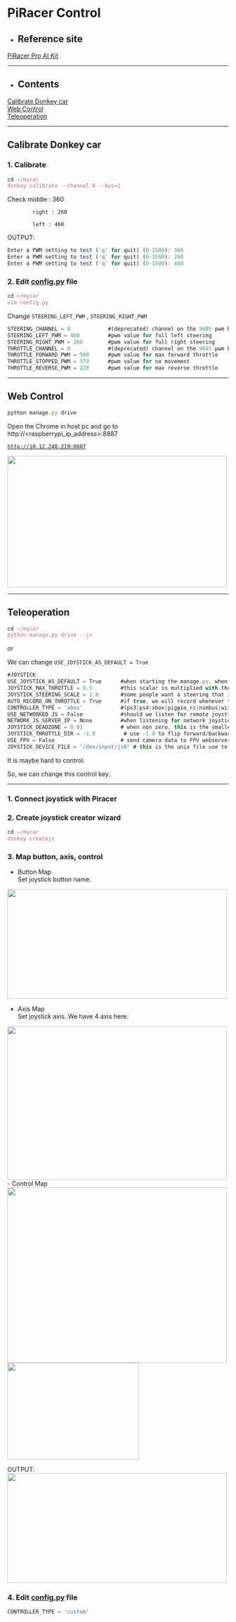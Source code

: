 # PiRacer Control

- ## Reference site
[PiRacer Pro AI Kit](https://www.waveshare.com/wiki/PiRacer_Pro_AI_Kit)   
- - -
- ## Contents
[Calibrate Donkey car](#calibrate-donkey-car)   
[Web Control](#web-control)   
[Teleoperation](#teleoperation)

- - -
## Calibrate Donkey car
### 1. Calibrate

```jsx
cd ~/mycar
donkey calibrate --channel 0 --bus=1
```

Check middle : 360

            right : 260

            left : 460

OUTPUT:

```jsx
Enter a PWM setting to test ('q' for quit) (0-1500): 360
Enter a PWM setting to test ('q' for quit) (0-1500): 260
Enter a PWM setting to test ('q' for quit) (0-1500): 460
```

### 2. Edit [config.py](http://config.py) file

```jsx
cd ~/mycar
vim config.py
```

Change `STEERING_LEFT_PWM` , `STEERING_RIGHT_PWM` 

```jsx
STEERING_CHANNEL = 0            #(deprecated) channel on the 9685 pwm board 0-15
STEERING_LEFT_PWM = 460         #pwm value for full left steering
STEERING_RIGHT_PWM = 260        #pwm value for full right steering
THROTTLE_CHANNEL = 0            #(deprecated) channel on the 9685 pwm board 0-15
THROTTLE_FORWARD_PWM = 500      #pwm value for max forward throttle
THROTTLE_STOPPED_PWM = 370      #pwm value for no movement
THROTTLE_REVERSE_PWM = 220      #pwm value for max reverse throttle
```
- - -

## Web Control



```jsx
python manage.py drive
```

Open the Chrome in host pc and go to http://<raspberrypi_ip_address>:8887

[`http://10.12.248.219:8887`](http://10.12.248.219:8887/drive)

<img src="https://user-images.githubusercontent.com/81483791/194764670-3f6d9f52-9b9a-4c10-9f14-919ac2dd5d1b.png"  width="500" height="300"/> 


- - - 
## Teleoperation


```jsx
cd ~/mycar
python manage.py drive --js
```

or 

We can change `USE_JOYSTICK_AS_DEFAULT = True`

```jsx
#JOYSTICK
USE_JOYSTICK_AS_DEFAULT = True      #when starting the manage.py, when True, will not require a --js option to use the joystick
JOYSTICK_MAX_THROTTLE = 0.5         #this scalar is multiplied with the -1 to 1 throttle value to limit the maximum throttle. This can help if you drop the controller or just don't need the full speed available.
JOYSTICK_STEERING_SCALE = 1.0       #some people want a steering that is less sensitve. This scalar is multiplied with the steering -1 to 1. It can be negative to reverse dir.
AUTO_RECORD_ON_THROTTLE = True      #if true, we will record whenever throttle is not zero. if false, you must manually toggle recording with some other trigger. Usually circle button on joystick.
CONTROLLER_TYPE = 'xbox'            #(ps3|ps4|xbox|pigpio_rc|nimbus|wiiu|F710|rc3|MM1|custom) custom will run the my_joystick.py controller written by the `donkey createjs` command
USE_NETWORKED_JS = False            #should we listen for remote joystick control over the network?
NETWORK_JS_SERVER_IP = None         #when listening for network joystick control, which ip is serving this information
JOYSTICK_DEADZONE = 0.01            # when non zero, this is the smallest throttle before recording triggered.
JOYSTICK_THROTTLE_DIR = -1.0         # use -1.0 to flip forward/backward, use 1.0 to use joystick's natural forward/backward
USE_FPV = False                     # send camera data to FPV webserver
JOYSTICK_DEVICE_FILE = "/dev/input/js0" # this is the unix file use to access the joystick.
```

It is maybe hard to control. 

So, we can change this control key.

 ---

### 1. Connect joystick with Piracer     
           

### 2. Create joystick creator wizard

```jsx
cd ~/mycar
donkey createjs
```

### 3. Map button, axis, control
- Button Map    
Set joystick button name.    
<img src="https://user-images.githubusercontent.com/81483791/197397574-a809ec35-74ec-46b6-9389-e5c08760d17d.png"  width="500" height="250"/> 

-  Axis Map    
Set joystick axis. We have 4 axis here.
<img src="https://user-images.githubusercontent.com/81483791/197397585-26a99d37-c0c7-442b-9899-47e81c402dc8.png"  width="500" height="350"/> 
- Control Map
<img src="https://user-images.githubusercontent.com/81483791/197397592-38d44e51-e921-4523-9093-bfd740f104bc.png"  width="500" height="400"/> 
<img src="https://user-images.githubusercontent.com/81483791/197397450-465a2782-8411-4bfa-9662-f58d1ebc32bb.png"  width="300" height="220"/> 

OUTPUT:
<img src="https://user-images.githubusercontent.com/81483791/194764792-723a088f-4cf3-48fc-b8f2-7d7ec72b433e.png"  width="500" height="250"/> 

### 4. Edit [config.py](http://config.py) file

```jsx
CONTROLLER_TYPE = 'custom' 
```